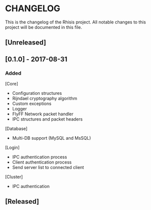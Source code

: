 # CHANGELOG

This is the changelog of the Rhisis project. All notable changes to this project will be documented in this file.

## [Unreleased]

## [0.1.0] - 2017-08-31

### Added

[Core]
- Configuration structures
- Rijndael cryptography algorithm
- Custom exceptions
- Logger
- FlyFF Network packet handler
- IPC structures and packet headers

[Database]
- Multi-DB support (MySQL and MsSQL)

[Login]
- IPC authentication process
- Client authentication process
- Send server list to connected client

[Cluster]
- IPC authentication


## [Released]
